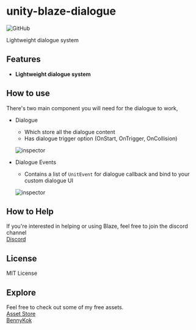 # unity-blaze-dialogue
![GitHub](https://img.shields.io/github/license/BennyKok/unity-blaze)

Lightweight dialogue system

## Features
- **Lightweight dialogue system**

## How to use
There's two main component you will need for the dialogue to work,
- Dialogue
    - Which store all the dialogue content
    - Has dialogue trigger option (OnStart, OnTrigger, OnCollision)
    
    ![inspector](https://i.imgur.com/IMLvXrN.png)
- Dialogue Events 
    - Contains a list of `UnitEvent` for dialogue callback and bind to your custom dialogue UI
    
    ![inspector](https://i.imgur.com/o8HNXjh.png)

## How to Help
If you're interested in helping or using Blaze, feel free to join the discord channel
<br/>
[Discord](https://discord.gg/NhRpw4g)

## License
MIT License

## Explore
Feel free to check out some of my free assets.
<br/>
[Asset Store](https://assetstore.unity.com/publishers/28510)
<br/>
[BennyKok](https://bennykok.com)

